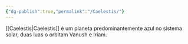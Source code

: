 ```yaml
---
{"dg-publish":true,"permalink":"/Caelestis/"}
---
```


[[Caelestis\|Caelestis]] é um planeta predominantemente azul no sistema solar, duas luas o orbitam Vanush e Iriam.